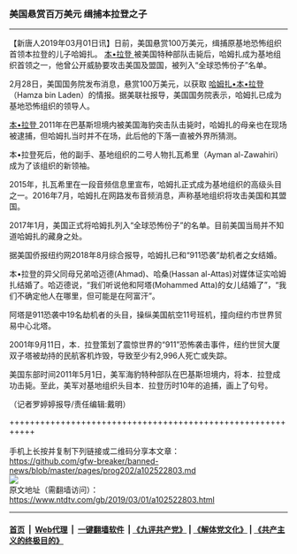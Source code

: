 ### 美国悬赏百万美元 缉捕本拉登之子
------------------------

<div class="post_content">
 <p>
  【新唐人2019年03月01日讯】日前，美国悬赏100万美元，缉捕原基地恐怖组织首领本拉登的儿子哈姆扎。
  <a href="https://www.ntdtv.com/gb/本•拉登.htm">
   本•拉登
  </a>
  被美国特种部队击毙后，哈姆扎成为基地组织首领之一，他曾公开威胁要攻击美国及盟国，被列入“全球恐怖份子”名单。
 </p>
 <p>
  2月28日，美国国务院发布消息，悬赏100万美元，以获取
  <a href="https://www.ntdtv.com/gb/哈姆扎•本•拉登.htm">
   哈姆扎•本•拉登
  </a>
  （Hamza bin Laden）的情报。据美联社报导，美国国务院表示，哈姆扎已成为基地恐怖组织的领导人。
 </p>
 <p>
  <a href="https://www.ntdtv.com/gb/本•拉登.htm">
   本•拉登
  </a>
  2011年在巴基斯坦境内被美国海豹突击队击毙时，哈姆扎的母亲也在现场被逮捕，但哈姆扎当时并不在场，此后他的下落一直被外界所猜测。
 </p>
 <p>
  本•拉登死后，他的副手、基地组织的二号人物扎瓦希里（Ayman al-Zawahiri）成为了该组织的新领袖。
 </p>
 <p>
  2015年，扎瓦希里在一段音频信息里宣布，哈姆扎正式成为基地组织的高级头目之一。2016年7月，哈姆扎在网路发布音频消息，声称基地组织将攻击美国和其盟国。
 </p>
 <p>
  2017年1月，美国正式将哈姆扎列入“全球恐怖份子”的名单。目前美国当局并不知道哈姆扎的藏身之处。
 </p>
 <p>
  据美国侨报纽约网2018年8月综合报导，哈姆扎已和“911恐袭”劫机者之女结婚。
 </p>
 <p>
  本•拉登的异父同母兄弟哈迈德(Ahmad)、哈桑(Hassan al-Attas)对媒体证实哈姆扎结婚了。哈迈德说，“我们听说他和阿塔(Mohammed Atta)的女儿结婚了”，“我们不确定他人在哪里，但可能是在阿富汗”。
 </p>
 <p>
  阿塔是911恐袭中19名劫机者的头目，操纵美国航空11号班机，撞向纽约市世界贸易中心北塔。
 </p>
 <p>
  2001年9月11日，本．拉登策划了震惊世界的“911”恐怖袭击事件，纽约世贸大厦双子塔被劫持的民航客机炸毁，导致至少有2,996人死亡或失踪。
 </p>
 <p>
  美国东部时间2011年5月1日，美军海豹特种部队在巴基斯坦境内，将本．拉登成功击毙。至此，美军对基地组织头目本．拉登历时10年的追捕，画上了句号。
 </p>
 <p>
  （记者罗婷婷报导/责任编辑:戴明）
 </p>
 <div class="single_ad">
 </div>
</div>

+++++++++++++++++++++++++++++++++++++++++++++++++++++++++++<br/><br/>
手机上长按并复制下列链接或二维码分享本文章：<br/>
https://github.com/gfw-breaker/banned-news/blob/master/pages/prog202/a102522803.md <br/>
<a href='https://github.com/gfw-breaker/banned-news/blob/master/pages/prog202/a102522803.md'><img src='https://github.com/gfw-breaker/banned-news/blob/master/pages/prog202/a102522803.md.png'/></a> <br/>
原文地址（需翻墙访问）：https://www.ntdtv.com/gb/2019/03/01/a102522803.html


------------------------
#### [首页](https://github.com/gfw-breaker/banned-news/blob/master/README.md) &nbsp;|&nbsp; [Web代理](https://github.com/labour-camp/helloworld) &nbsp;|&nbsp; [一键翻墙软件](https://github.com/gfw-breaker/nogfw/blob/master/README.md) &nbsp;| [《九评共产党》](https://github.com/gfw-breaker/9ping.md/blob/master/README.md#九评之一评共产党是什么) | [《解体党文化》](https://github.com/gfw-breaker/jtdwh.md/blob/master/README.md) | [《共产主义的终极目的》](https://github.com/gfw-breaker/gczydzjmd.md/blob/master/README.md)

